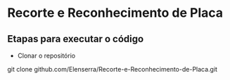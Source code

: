 # Recorte e Reconhecimento de Placa

## Etapas para executar o código

- Clonar o repositório

git clone github.com/Elenserra/Recorte-e-Reconhecimento-de-Placa.git
